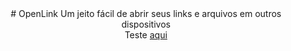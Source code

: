 <center>
  # OpenLink
  Um jeito fácil de abrir seus links e arquivos em outros dispositivos
  <br>
  Teste  <a href="http://www.open-link.tk/">aqui</a>
</center>
